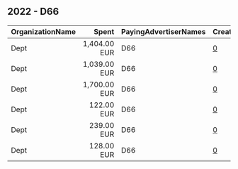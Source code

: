 ## 2022 - D66 
|OrganizationName|Spent|PayingAdvertiserNames|CreativeUrls|Impressions|Genders|AgeBrackets|CountryCodes|BillingAddresses|CandidateBallotInformation|
|:---|---:|:---|:---|---:|:---|:---|:---|:---|:---|
|Dept|1,404.00 EUR|D66|[0](https://www.snap.com/political-ads/asset/bc28d05cc5f54b57b739265afbae7da7ce652f65398146f59cde8bfb455c7722?mediaType=mp4)|322,282||18+|netherlands|"Delftseplein 27N,Rotterdam,3013AA,NL"|D66|
|Dept|1,039.00 EUR|D66|[0](https://www.snap.com/political-ads/asset/7481565c822b1af53421f0228bb1de1aa3b326fffc914d1eb5af2db919e13a30?mediaType=mp4)|181,531||18+|netherlands|"Delftseplein 27N,Rotterdam,3013AA,NL"|D66|
|Dept|1,700.00 EUR|D66|[0](https://www.snap.com/political-ads/asset/ed9e9e9d2a5c649adce2a08b9d7bbae0507e93c170e1862a56c442d109321f63?mediaType=mp4)|432,080||18+|netherlands|"Delftseplein 27N,Rotterdam,3013AA,NL"|D66|
|Dept|122.00 EUR|D66|[0](https://www.snap.com/political-ads/asset/7481565c822b1af53421f0228bb1de1aa3b326fffc914d1eb5af2db919e13a30?mediaType=mp4)|18,484||18+|netherlands|"Delftseplein 27N,Rotterdam,3013AA,NL"|D66|
|Dept|239.00 EUR|D66|[0](https://www.snap.com/political-ads/asset/bc28d05cc5f54b57b739265afbae7da7ce652f65398146f59cde8bfb455c7722?mediaType=mp4)|31,660||18+|netherlands|"Delftseplein 27N,Rotterdam,3013AA,NL"|D66|
|Dept|128.00 EUR|D66|[0](https://www.snap.com/political-ads/asset/a01de724e74c8ebbdc34f40360dc5732bc969192ed0dce3b114ea3b61d7e6e04?mediaType=mp4)|16,142||18+|netherlands|"Delftseplein 27N,Rotterdam,3013AA,NL"|D66|
